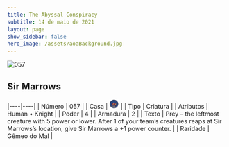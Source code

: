 ```yaml
---
title: The Abyssal Conspiracy
subtitle: 14 de maio de 2021
layout: page
show_sidebar: false
hero_image: /assets/aoaBackground.jpg
---
```


![057](https://cards-keyforge.s3.eu-north-1.amazonaws.com/media/en/tac/057.png)

## Sir Marrows

|----|----|
| Número | 057 |
| Casa | ![Conspiracy](https://raw.githubusercontent.com/cardsofkeyforge/cardsofkeyforge.github.io/master/rotk/keyraken.png "Conspiracy") |
| Tipo | Criatura |
| Atributos | Human • Knight |
| Poder | 4 |
| Armadura | 2 |
| Texto | Prey – the leftmost creature with  5 power or lower. After 1 of your team’s creatures reaps at Sir Marrows’s location, give Sir Marrows a +1 power counter. |
| Raridade | Gêmeo do Mal |
